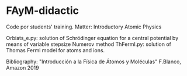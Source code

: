 # FAyM-didactic
Code por students' training. Matter: Introductory Atomic Physics

Orbiats_e.py: solution of Schrödinger equation for a central potential by means of variable stepsize Numerov method
ThFermI.py: solution of Thomas Fermi model for atoms and ions.

Bibliography: "Introducción a la Física de Átomos y Moléculas" F.Blanco, Amazon 2019
